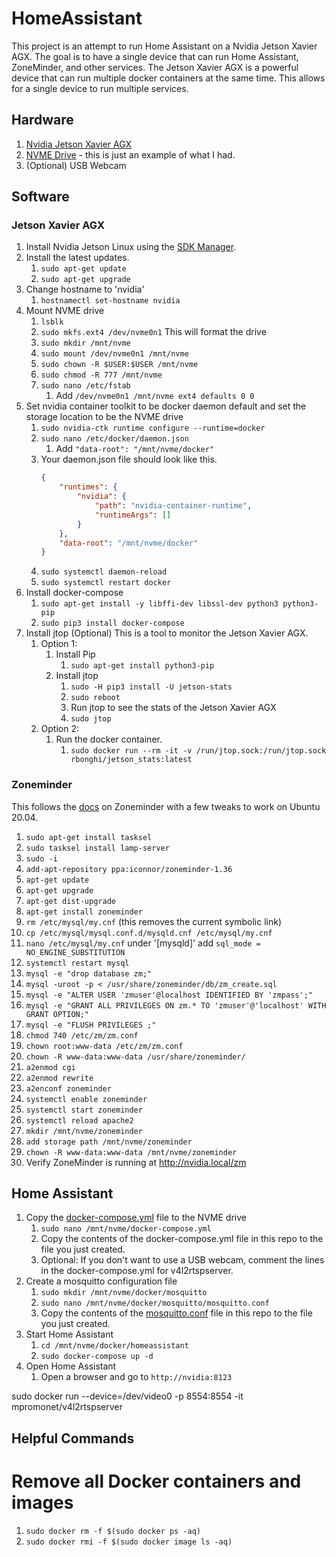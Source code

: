 # HomeAssistant

This project is an attempt to run Home Assistant on a Nvidia Jetson Xavier AGX.  The goal is to have a single device that can run Home Assistant, ZoneMinder, and other services.  The Jetson Xavier AGX is a powerful device that can run multiple docker containers at the same time.  This allows for a single device to run multiple services.

## Hardware
1. [Nvidia Jetson Xavier AGX](https://developer.nvidia.com/embedded/jetson-agx-xavier-developer-kit)
1. [NVME Drive](https://www.amazon.com/gp/product/B08GL575DB/ref=ppx_yo_dt_b_search_asin_title?ie=UTF8&th=1) - this is just an example of what I had.
1. (Optional) USB Webcam 

## Software
### Jetson Xavier AGX
1. Install Nvidia Jetson Linux using the [SDK Manager](https://developer.nvidia.com/sdk-manager).
1. Install the latest updates.
    1. `sudo apt-get update`
    1. `sudo apt-get upgrade`
1. Change hostname to 'nvidia'
    1. `hostnamectl set-hostname nvidia`
1. Mount NVME drive
    1. `lsblk`
    1. `sudo mkfs.ext4 /dev/nvme0n1` This will format the drive
    1. `sudo mkdir /mnt/nvme`
    1. `sudo mount /dev/nvme0n1 /mnt/nvme`
    1. `sudo chown -R $USER:$USER /mnt/nvme`
    1. `sudo chmod -R 777 /mnt/nvme`
    1. `sudo nano /etc/fstab`
        1. Add `/dev/nvme0n1 /mnt/nvme ext4 defaults 0 0`
1. Set nvidia container toolkit to be docker daemon default and set the storage location to be the NVME drive
    1. `sudo nvidia-ctk runtime configure --runtime=docker`
    1. `sudo nano /etc/docker/daemon.json`
        1. Add `"data-root": "/mnt/nvme/docker"`
    1. Your daemon.json file should look like this.
        ```json
        {
            "runtimes": {
                "nvidia": {
                    "path": "nvidia-container-runtime",
                    "runtimeArgs": []
                }
            },
            "data-root": "/mnt/nvme/docker"
        }
        ```
    1. `sudo systemctl daemon-reload`
    1. `sudo systemctl restart docker`
1. Install docker-compose
    1. `sudo apt-get install -y libffi-dev libssl-dev python3 python3-pip`
    1. `sudo pip3 install docker-compose`
1. Install jtop (Optional)
    This is a tool to monitor the Jetson Xavier AGX.
    1. Option 1:
        1. Install Pip
            1. `sudo apt-get install python3-pip`
        1. Install jtop
            1. `sudo -H pip3 install -U jetson-stats`
            1. `sudo reboot`
            1. Run jtop to see the stats of the Jetson Xavier AGX
            1. `sudo jtop`
    1. Option 2:
        1. Run the docker container.
            1. `sudo docker run --rm -it -v /run/jtop.sock:/run/jtop.sock rbonghi/jetson_stats:latest`

### Zoneminder
This follows the [docs](https://zoneminder.readthedocs.io/en/stable/installationguide/ubuntu.html#easy-way-ubuntu-18-04-bionic) on Zoneminder with a few tweaks to work on Ubuntu 20.04.
1. `sudo apt-get install tasksel`
1. `sudo tasksel install lamp-server`
1. `sudo -i`
1. `add-apt-repository ppa:iconnor/zoneminder-1.36`
1. `apt-get update`
1. `apt-get upgrade`
1. `apt-get dist-upgrade`
1. `apt-get install zoneminder`
1. `rm /etc/mysql/my.cnf`  (this removes the current symbolic link)
1. `cp /etc/mysql/mysql.conf.d/mysqld.cnf /etc/mysql/my.cnf`
1. `nano /etc/mysql/my.cnf`
    under '[mysqld]' add `sql_mode = NO_ENGINE_SUBSTITUTION`
1. `systemctl restart mysql`
1.  `mysql -e "drop database zm;"`
1.  `mysql -uroot -p < /usr/share/zoneminder/db/zm_create.sql`
1.  `mysql -e "ALTER USER 'zmuser'@localhost IDENTIFIED BY 'zmpass';"`
1.  `mysql -e "GRANT ALL PRIVILEGES ON zm.* TO 'zmuser'@'localhost' WITH GRANT OPTION;"`
1.  `mysql -e "FLUSH PRIVILEGES ;"`
1.  `chmod 740 /etc/zm/zm.conf`
1.  `chown root:www-data /etc/zm/zm.conf`
1.  `chown -R www-data:www-data /usr/share/zoneminder/`
1.  `a2enmod cgi`
1.  `a2enmod rewrite`
1.  `a2enconf zoneminder`
1.  `systemctl enable zoneminder`
1.  `systemctl start zoneminder`
1.  `systemctl reload apache2`
1.  `mkdir /mnt/nvme/zoneminder`
1.  `add storage path /mnt/nvme/zoneminder`
1.  `chown -R www-data:www-data /mnt/nvme/zoneminder`
1.  Verify ZoneMinder is running at http://nvidia.local/zm

## Home Assistant
1. Copy the [docker-compose.yml](/docker-compose.yml) file to the NVME drive
    1. `sudo nano /mnt/nvme/docker-compose.yml`
    1. Copy the contents of the docker-compose.yml file in this repo to the file you just created.
    1. Optional: If you don't want to use a USB webcam, comment the lines in the docker-compose.yml for v4l2rtspserver.
1. Create a mosquitto configuration file
    1. `sudo mkdir /mnt/nvme/docker/mosquitto`
    1. `sudo nano /mnt/nvme/docker/mosquitto/mosquitto.conf`
    1. Copy the contents of the [mosquitto.conf](/mosquitto/mosquitto.conf) file in this repo to the file you just created.
1. Start Home Assistant
    1. `cd /mnt/nvme/docker/homeassistant`
    1. `sudo docker-compose up -d`
1. Open Home Assistant
    1. Open a browser and go to `http://nvidia:8123`


sudo docker run --device=/dev/video0 -p 8554:8554 -it mpromonet/v4l2rtspserver

## Helpful Commands
# Remove all Docker containers and images
1. `sudo docker rm -f $(sudo docker ps -aq) `
1. `sudo docker rmi -f $(sudo docker image ls -aq)`